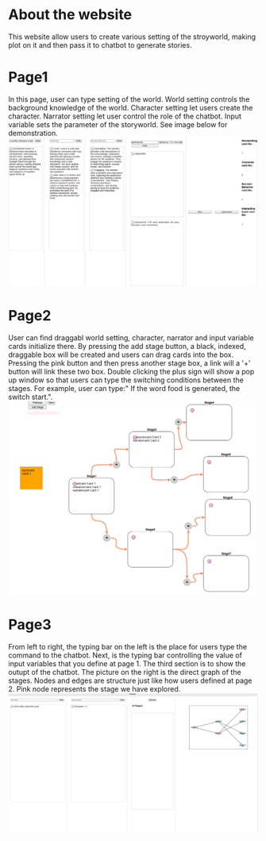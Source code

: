 # About the website
This website allow users to create various setting of the stroyworld, making plot on it and then pass it to chatbot to generate stories.
# Page1
In this page, user can type setting of the world. World setting controls the background knowledge of the world. Character setting let users create the character. Narrator setting let user control the role of the chatbot. Input variable sets the parameter of the storyworld. See image below for demonstration. 
![alt text](https://github.com/warrenwong641/AInarrator/blob/0b2ae84ef145da559305dd613347c99cb077ebf4/page1.png)

# Page2
User can find draggabl world setting, character, narrator and input variable cards initialize there. By pressing the add stage button, a black, indexed, draggable box will be created and users can drag cards into the box. Pressing the pink button and then press another stage box, a link will a '+' button will link these two box. Double clicking the plus sign will show a pop up window so that users can type the switching conditions between the stages. For example, user can type:" If the word food is generated, the switch start.". 
![alt text](https://github.com/warrenwong641/AInarrator/blob/0b2ae84ef145da559305dd613347c99cb077ebf4/page2.png)


# Page3
From left to right, the typing bar on the left is the place for users type the command to the chatbot. Next, is the typing bar controlling the value of input variables that you define at page 1. The third section is to show the outupt of the chatbot. The picture on the right is the direct graph of the stages. Nodes and edges are structure just like how users defined at page 2. Pink node represents the stage we have explored. 
![alt text](https://github.com/warrenwong641/AInarrator/blob/0b2ae84ef145da559305dd613347c99cb077ebf4/page3.png)


